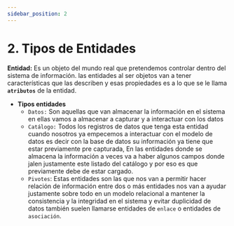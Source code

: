 ```yaml
---
sidebar_position: 2
---
```


# 2. Tipos de Entidades

**Entidad:** Es un objeto del mundo real que pretendemos controlar dentro del sistema de información. las entidades al ser objetos van a tener características que las describen y esas propiedades es a lo que se le llama **`atributos`** de la entidad.

- **Tipos entidades**
  - `Datos:` Son aquellas que van almacenar la información en el sistema en ellas vamos a almacenar a capturar y a interactuar con los datos
  - `Catálogo:` Todos los registros de datos que tenga esta entidad cuando nosotros ya empecemos a interactuar con el modelo de datos es decir con la base de datos su información ya tiene que estar previamente pre capturada, En las entidades donde se almacena la información a veces va a haber algunos campos donde jalen justamente este listado del catálogo y por eso es que previamente debe de estar cargado.
  - `Pivotes`: Estas entidades son las que nos van a permitir hacer relación de información entre dos o más entidades nos van a ayudar justamente sobre todo en un modelo relacional a mantener la consistencia y la integridad en el sistema y evitar duplicidad de datos también suelen llamarse entidades de `enlace` o entidades de `asociación`.
